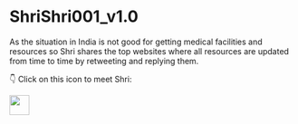 # ShriShri001_v1.0

As the situation in India is not good for getting medical facilities and resources so Shri shares the top websites where all resources are updated from time to time by retweeting and replying them.

👇 Click on this icon to meet Shri:

<a href="https://twitter.com/ShriShri001" target="_blank" rel="noopener noreferrer"> <img src=http://assets.stickpng.com/images/580b57fcd9996e24bc43c53e.png width=35px/> 
</a>
